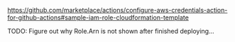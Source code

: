 https://github.com/marketplace/actions/configure-aws-credentials-action-for-github-actions#sample-iam-role-cloudformation-template

TODO: Figure out why Role.Arn is not shown after finished deploying...
